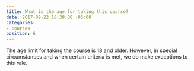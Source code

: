 ```yaml
---
title: What is the age for taking this course?
date: 2017-09-22 16:38:00 -05:00
categories:
- courses
position: 6
---
```


The age limit for taking the course is 18 and older. However, in special circumstances and when certain criteria is met, we do make exceptions to this rule.